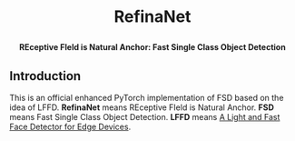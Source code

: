 # <p align="center">**RefinaNet**</p>  

#### <p align="center">**REceptive FIeld is Natural Anchor: Fast Single Class Object Detection**</p>

## Introduction
This is an official enhanced PyTorch implementation of FSD based on the idea of LFFD. **RefinaNet** means REceptive FIeld is Natural Anchor. **FSD** means Fast Single Class Object Detection. **LFFD** means [A Light and Fast Face Detector for Edge Devices](https://github.com/YonghaoHe/A-Light-and-Fast-Face-Detector-for-Edge-Devices).  

